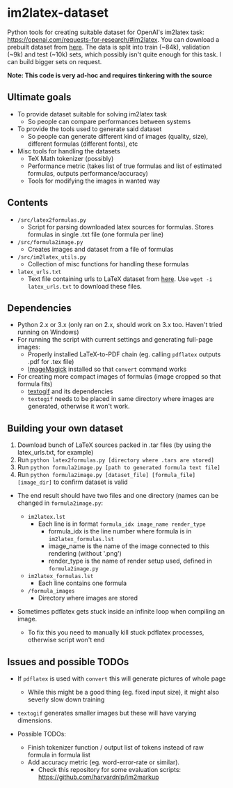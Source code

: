 # im2latex-dataset
Python tools for creating suitable dataset for OpenAI's im2latex task: https://openai.com/requests-for-research/#im2latex.
You can download a prebuilt dataset from [here](https://zenodo.org/record/56198#.V2px0jXT6eA). The data is split into train (~84k), validation (~9k) and test (~10k) sets, which possibly
isn't quite enough for this task. I can build bigger sets on request.

**Note: This code is very ad-hoc and requires tinkering with the source**

## Ultimate goals
- To provide dataset suitable for solving im2latex task
  - So people can compare performances between systems
- To provide the tools used to generate said dataset
  - So people can generate different kind of images (quality, size), different formulas (different fonts), etc
- Misc tools for handling the datasets
  - TeX Math tokenizer (possibly)
  - Performance metric (takes list of true formulas and list of estimated formulas, outputs performance/accuracy)
  - Tools for modifying the images in wanted way

## Contents

- `/src/latex2formulas.py`
  - Script for parsing downloaded latex sources for formulas. Stores formulas in single .txt file (one formula per line)
- `/src/formula2image.py`
  - Creates images and dataset from a file of formulas
- `/src/im2latex_utils.py`
  - Collection of misc functions for handling these formulas
- `latex_urls.txt`
  - Text file containing urls to LaTeX dataset from [here](http://www.cs.cornell.edu/projects/kddcup/datasets.html). Use `wget -i latex_urls.txt` to download these files.
  
## Dependencies 
- Python 2.x or 3.x (only ran on 2.x, should work on 3.x too. Haven't tried running on Windows)
- For running the script with current settings and generating full-page images:
    - Properly installed LaTeX-to-PDF chain (eg. calling `pdflatex` outputs .pdf for .tex file) 
    - [ImageMagick](http://www.imagemagick.org/script/index.php) installed so that `convert` command works
- For creating more compact images of formulas (image cropped so that formula fits)
    - [textogif](https://www.fourmilab.ch/webtools/textogif/textogif.html) and its dependencies
    - `textogif` needs to be placed in same directory where images are generated, otherwise it won't work.

## Building your own dataset
1. Download bunch of LaTeX sources packed in .tar files (by using the latex_urls.txt, for example)
2. Run `python latex2formulas.py [directory where .tars are stored]`
3. Run `python formula2image.py [path to generated formula text file]`
4. Run `python formula2image.py [dataset_file] [formula_file] [image_dir]` to confirm dataset is valid

- The end result should have two files and one directory (names can be changed in `formula2image.py`:
  - `im2latex.lst`
    - Each line is in format `formula_idx image_name render_type`
      - formula_idx is the line number where formula is in `im2latex_formulas.lst`
      - image_name is the name of the image connected to this rendering (without '.png')
      - render_type is the name of render setup used, defined in `formula2image.py`
  - `im2latex_formulas.lst`
    - Each line contains one formula
  - `/formula_images` 
    - Directory where images are stored

- Sometimes pdflatex gets stuck inside an infinite loop when compiling an image.
  - To fix this you need to manually kill stuck pdflatex processes, otherwise script won't end
  
## Issues and possible TODOs
- If `pdflatex` is used with `convert` this will generate pictures of whole page
    - While this might be a good thing (eg. fixed input size), it might also severly slow down training
- `textogif` generates smaller images but these will have varying dimensions.

- Possible TODOs:
  - Finish tokenizer function / output list of tokens instead of raw formula in formula list
  - Add accuracy metric (eg. word-error-rate or similar).
    - Check this repository for some evaluation scripts: https://github.com/harvardnlp/im2markup
